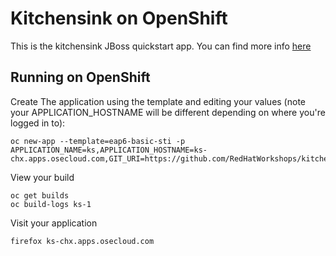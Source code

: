 Kitchensink on OpenShift
=========================

This is the kitchensink JBoss quickstart app.  You can find more info [here](https://github.com/jboss-developer/jboss-eap-quickstarts)

Running on OpenShift
--------------------

Create The application using the template and editing your values (note your APPLICATION_HOSTNAME will be different depending on where you're logged in to):

```
oc new-app --template=eap6-basic-sti -p APPLICATION_NAME=ks,APPLICATION_HOSTNAME=ks-chx.apps.osecloud.com,GIT_URI=https://github.com/RedHatWorkshops/kitchensink,GIT_REF="",GIT_CONTEXT_DIR=""
```

View your build

    oc get builds
    oc build-logs ks-1

Visit your application
```
firefox ks-chx.apps.osecloud.com
